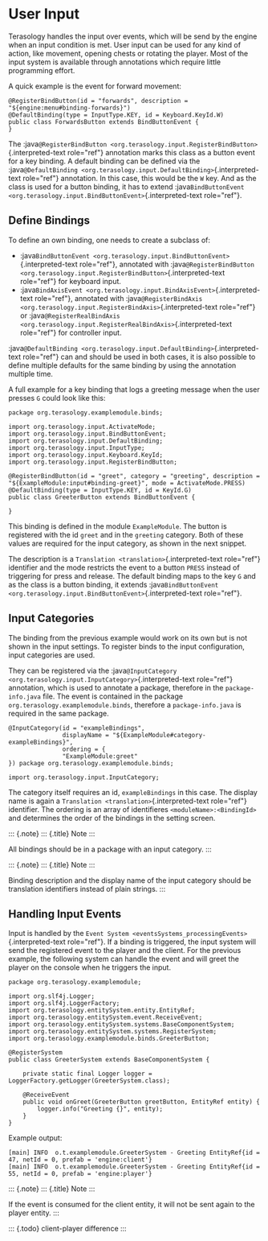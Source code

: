 User Input
==========

Terasology handles the input over events, which will be send by the
engine when an input condition is met. User input can be used for any
kind of action, like movement, opening chests or rotating the player.
Most of the input system is available through annotations which require
little programming effort.

A quick example is the event for forward movement:

``` {.java}
@RegisterBindButton(id = "forwards", description = "${engine:menu#binding-forwards}")
@DefaultBinding(type = InputType.KEY, id = Keyboard.KeyId.W)
public class ForwardsButton extends BindButtonEvent {
}
```

The
:java`@RegisterBindButton <org.terasology.input.RegisterBindButton>`{.interpreted-text
role="ref"} annotation marks this class as a button event for a key
binding. A default binding can be defined via the
:java`@DefaultBinding <org.terasology.input.DefaultBinding>`{.interpreted-text
role="ref"} annotation. In this case, this would be the `W` key. And as
the class is used for a button binding, it has to extend
:java`BindButtonEvent <org.terasology.input.BindButtonEvent>`{.interpreted-text
role="ref"}.

Define Bindings
---------------

To define an own binding, one needs to create a subclass of:

-   :java`BindButtonEvent <org.terasology.input.BindButtonEvent>`{.interpreted-text
    role="ref"}, annotated with
    :java`@RegisterBindButton <org.terasology.input.RegisterBindButton>`{.interpreted-text
    role="ref"} for keyboard input.
-   :java`BindAxisEvent <org.terasology.input.BindAxisEvent>`{.interpreted-text
    role="ref"}, annotated with
    :java`@RegisterBindAxis <org.terasology.input.RegisterBindAxis>`{.interpreted-text
    role="ref"} or
    :java`@RegisterRealBindAxis <org.terasology.input.RegisterRealBindAxis>`{.interpreted-text
    role="ref"} for controller input.

:java`@DefaultBinding <org.terasology.input.DefaultBinding>`{.interpreted-text
role="ref"} can and should be used in both cases, it is also possible to
define multiple defaults for the same binding by using the annotation
multiple time.

A full example for a key binding that logs a greeting message when the
user presses `G` could look like this:

``` {.java}
package org.terasology.examplemodule.binds;

import org.terasology.input.ActivateMode;
import org.terasology.input.BindButtonEvent;
import org.terasology.input.DefaultBinding;
import org.terasology.input.InputType;
import org.terasology.input.Keyboard.KeyId;
import org.terasology.input.RegisterBindButton;

@RegisterBindButton(id = "greet", category = "greeting", description = "${ExampleModule:input#binding-greet}", mode = ActivateMode.PRESS)
@DefaultBinding(type = InputType.KEY, id = KeyId.G)
public class GreeterButton extends BindButtonEvent {

}
```

This binding is defined in the module `ExampleModule`. The button is
registered with the id `greet` and in the `greeting` category. Both of
these values are required for the input category, as shown in the next
snippet.

The description is a `Translation <translation>`{.interpreted-text
role="ref"} identifier and the mode restricts the event to a button
`PRESS` instead of triggering for press and release. The default binding
maps to the key `G` and as the class is a button binding, it extends
:java`BindButtonEvent <org.terasology.input.BindButtonEvent>`{.interpreted-text
role="ref"}.

Input Categories
----------------

The binding from the previous example would work on its own but is not
shown in the input settings. To register binds to the input
configuration, input categories are used.

They can be registered via the
:java`@InputCategory <org.terasology.input.InputCategory>`{.interpreted-text
role="ref"} annotation, which is used to annotate a package, therefore
in the `package-info.java` file. The event is contained in the package
`org.terasology.examplemodule.binds`, therefore a `package-info.java` is
required in the same package.

``` {.java}
@InputCategory(id = "exampleBindings", 
               displayName = "${ExampleModule#category-exampleBindings}", 
               ordering = {
               "ExampleModule:greet"
}) package org.terasology.examplemodule.binds;

import org.terasology.input.InputCategory;
```

The category itself requires an id, `exampleBindings` in this case. The
display name is again a `Translation <translation>`{.interpreted-text
role="ref"} identifier. The ordering is an array of identifieres
`<moduleName>:<BindingId>` and determines the order of the bindings in
the setting screen.

::: {.note}
::: {.title}
Note
:::

All bindings should be in a package with an input category.
:::

::: {.note}
::: {.title}
Note
:::

Binding description and the display name of the input category should be
translation identifiers instead of plain strings.
:::

Handling Input Events
---------------------

Input is handled by the
`Event System <eventsSystems_processingEvents>`{.interpreted-text
role="ref"}. If a binding is triggered, the input system will send the
registered event to the player and the client. For the previous example,
the following system can handle the event and will greet the player on
the console when he triggers the input.

``` {.java}
package org.terasology.examplemodule;

import org.slf4j.Logger;
import org.slf4j.LoggerFactory;
import org.terasology.entitySystem.entity.EntityRef;
import org.terasology.entitySystem.event.ReceiveEvent;
import org.terasology.entitySystem.systems.BaseComponentSystem;
import org.terasology.entitySystem.systems.RegisterSystem;
import org.terasology.examplemodule.binds.GreeterButton;

@RegisterSystem
public class GreeterSystem extends BaseComponentSystem {

    private static final Logger logger = LoggerFactory.getLogger(GreeterSystem.class);

    @ReceiveEvent
    public void onGreet(GreeterButton greetButton, EntityRef entity) {
        logger.info("Greeting {}", entity);
    }
}
```

Example output:

``` {.none}
[main] INFO  o.t.examplemodule.GreeterSystem - Greeting EntityRef{id = 47, netId = 0, prefab = 'engine:client'}
[main] INFO  o.t.examplemodule.GreeterSystem - Greeting EntityRef{id = 55, netId = 0, prefab = 'engine:player'}
```

::: {.note}
::: {.title}
Note
:::

If the event is consumed for the client entity, it will not be sent
again to the player entity.
:::

::: {.todo}
client-player difference
:::
